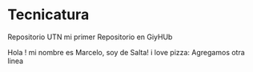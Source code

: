 # Tecnicatura
Repositorio UTN
mi primer Repositorio en GiyHUb

Hola ! mi nombre es Marcelo, soy de Salta!
i love pizza:
Agregamos otra linea
